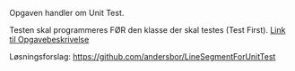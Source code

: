 Opgaven handler om Unit Test.

Testen skal programmeres FØR den klasse der skal testes (Test First). [Link til Opgavebeskrivelse
](https://docs.google.com/document/d/e/2PACX-1vRk_TPtS3JTVYw-7sMSmFDaegAnaZFai18EEiNHw4xprmDzlwX22Qa0v8hkGLRB-fc_tQB0-44E3n4a/pub)

Løsningsforslag: https://github.com/andersbor/LineSegmentForUnitTest
